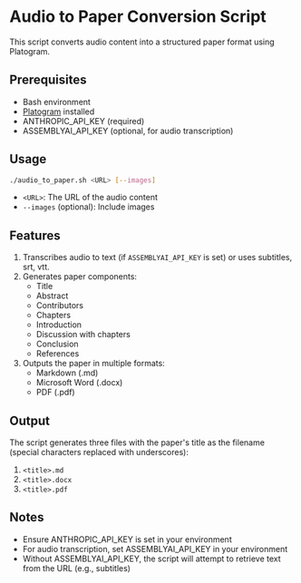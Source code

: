 # Audio to Paper Conversion Script

This script converts audio content into a structured paper format using Platogram.

## Prerequisites

- Bash environment
- [Platogram](https://github.com/code-anyway/platogram) installed
- ANTHROPIC_API_KEY (required)
- ASSEMBLYAI_API_KEY (optional, for audio transcription)

## Usage

```bash
./audio_to_paper.sh <URL> [--images]
```

- `<URL>`: The URL of the audio content
- `--images` (optional): Include images

## Features

1. Transcribes audio to text (if `ASSEMBLYAI_API_KEY` is set) or uses subtitles, srt, vtt.
2. Generates paper components:
   - Title
   - Abstract
   - Contributors
   - Chapters
   - Introduction
   - Discussion with chapters
   - Conclusion
   - References
3. Outputs the paper in multiple formats:
   - Markdown (.md)
   - Microsoft Word (.docx)
   - PDF (.pdf)

## Output

The script generates three files with the paper's title as the filename (special characters replaced with underscores):

1. `<title>.md`
2. `<title>.docx`
3. `<title>.pdf`

## Notes

- Ensure ANTHROPIC_API_KEY is set in your environment
- For audio transcription, set ASSEMBLYAI_API_KEY in your environment
- Without ASSEMBLYAI_API_KEY, the script will attempt to retrieve text from the URL (e.g., subtitles)
